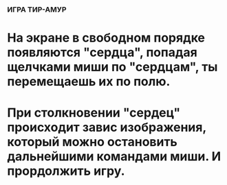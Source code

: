 ### ИГРА ТИР-АМУР
# На экране в свободном порядке появляются "сердца", попадая щелчками миши по "сердцам", ты перемещаешь их по полю. 
# При столкновении "сердец" происходит завис изображения, который можно остановить дальнейшими командами миши. И прордолжить игру.
